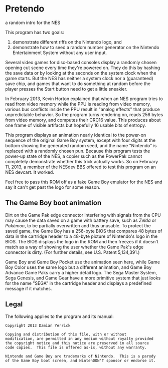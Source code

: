 Pretendo
========
a random intro for the NES

This program has two goals:

1. demonstrate different riffs on the Nintendo logo, and
2. demonstrate how to seed a random number generator on the
   Nintendo Entertainment System without any user input.

Several video games for disc-based consoles display a randomly
chosen opening cut scene every time they're powered on.  They do
this by hashing the save data or by looking at the seconds on the
system clock when the game starts.  But the NES has neither a
system clock nor a (guaranteed) save chip, and games that want to
do something at random before the player presses the Start button
need to get a little sneakier.

In February 2013, Kevin Horton explained that when an NES program
tries to read from video memory while the PPU is reading from
video memory, various bus conflicts inside the PPU result in
"analog effects" that produce unpredictable behavior.  So the
program turns rendering on, reads 256 bytes from video memory,
and computes their CRC16 value.  This produces about one frame
of visible artifacts but hopefully 16 usable bits of entropy.

This program displays an animation nearly identical to the power-on
sequence of the original Game Boy system, except with four digits
at the bottom showing the generated random seed, and the name
"Nintendo" is replaced with a randomly chosen pun.  Because this
program tests the power-up state of the NES, a copier such as the
PowerPak cannot completely demonstrate whether this trick actually
works.  So on February 11, 2013, a member of the NESdev BBS offered
to test this program on an NES devcart.  It worked.

Feel free to pass this ROM off as a fake Game Boy emulator for
the NES and say it can't get past the logo for some reason.

The Game Boy boot animation
---------------------------
Dirt on the Game Pak edge connector interfering with signals from
the CPU may cause the data saved on a game with battery save, such
as _Zelda_ or _Pokémon_, to be partially overwritten and thus
unusable. To protect the saved game, the Game Boy has a 256-byte
BIOS that compares 48 bytes of data in the cartridge header to a
48-byte picture of Nintendo's logo in the BIOS.  The BIOS displays
the logo in the ROM and then freezes if it doesn't match as a way
of showing the user whether the Game Pak's edge connector is dirty.
(For further details, see U.S. Patent 5,134,391.)

Game Boy and Game Boy Pocket use the animation seen here, while
Game Boy Color uses the same logo but a different animation,
and Game Boy Advance Game Paks carry a higher detail logo.
The Sega Master System, Sega Genesis, and Game Gear have a more
primitive system that just looks for the name "SEGA" in the
cartridge header and displays a predefined message if it matches.

Legal
-----

The following applies to the program and its manual:

    Copyright 2013 Damian Yerrick
    
    Copying and distribution of this file, with or without
    modification, are permitted in any medium without royalty provided
    the copyright notice and this notice are preserved in all source
    code copies.  This file is offered as-is, without any warranty.
    
    Nintendo and Game Boy are trademarks of Nintendo.  This is a parody
    of the Game Boy boot screen, and NintenDON'T sponsor or endorse it.
